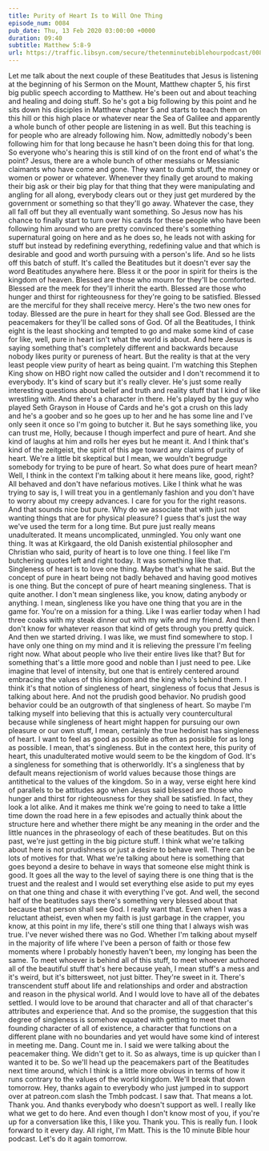 ```yaml
---
title: Purity of Heart Is to Will One Thing
episode_num: 0084
pub_date: Thu, 13 Feb 2020 03:00:00 +0000
duration: 09:40
subtitle: Matthew 5:8-9
url: https://traffic.libsyn.com/secure/thetenminutebiblehourpodcast/0084_-_Final.mp3
---
```


 Let me talk about the next couple of these Beatitudes that Jesus is listening at the beginning of his Sermon on the Mount, Matthew chapter 5, his first big public speech according to Matthew. He's been out and about teaching and healing and doing stuff. So he's got a big following by this point and he sits down his disciples in Matthew chapter 5 and starts to teach them on this hill or this high place or whatever near the Sea of Galilee and apparently a whole bunch of other people are listening in as well. But this teaching is for people who are already following him. Now, admittedly nobody's been following him for that long because he hasn't been doing this for that long. So everyone who's hearing this is still kind of on the front end of what's the point? Jesus, there are a whole bunch of other messiahs or Messianic claimants who have come and gone. They want to dumb stuff, the money or women or power or whatever. Whenever they finally get around to making their big ask or their big play for that thing that they were manipulating and angling for all along, everybody clears out or they just get murdered by the government or something so that they'll go away. Whatever the case, they all fall off but they all eventually want something. So Jesus now has his chance to finally start to turn over his cards for these people who have been following him around who are pretty convinced there's something supernatural going on here and as he does so, he leads not with asking for stuff but instead by redefining everything, redefining value and that which is desirable and good and worth pursuing with a person's life. And so he lists off this batch of stuff. It's called the Beatitudes but it doesn't ever say the word Beatitudes anywhere here. Bless it or the poor in spirit for theirs is the kingdom of heaven. Blessed are those who mourn for they'll be comforted. Blessed are the meek for they'll inherit the earth. Blessed are those who hunger and thirst for righteousness for they're going to be satisfied. Blessed are the merciful for they shall receive mercy. Here's the two new ones for today. Blessed are the pure in heart for they shall see God. Blessed are the peacemakers for they'll be called sons of God. Of all the Beatitudes, I think eight is the least shocking and tempted to go and make some kind of case for like, well, pure in heart isn't what the world is about. And here Jesus is saying something that's completely different and backwards because nobody likes purity or pureness of heart. But the reality is that at the very least people view purity of heart as being quaint. I'm watching this Stephen King show on HBO right now called the outsider and I don't recommend it to everybody. It's kind of scary but it's really clever. He's just some really interesting questions about belief and truth and reality stuff that I kind of like wrestling with. And there's a character in there. He's played by the guy who played Seth Grayson in House of Cards and he's got a crush on this lady and he's a goober and so he goes up to her and he has some line and I've only seen it once so I'm going to butcher it. But he says something like, you can trust me, Holly, because I though imperfect and pure of heart. And she kind of laughs at him and rolls her eyes but he meant it. And I think that's kind of the zeitgeist, the spirit of this age toward any claims of purity of heart. We're a little bit skeptical but I mean, we wouldn't begrudge somebody for trying to be pure of heart. So what does pure of heart mean? Well, I think in the context I'm talking about it here means like, good, right? All behaved and don't have nefarious motives. Like I think what he was trying to say is, I will treat you in a gentlemanly fashion and you don't have to worry about my creepy advances. I care for you for the right reasons. And that sounds nice but pure. Why do we associate that with just not wanting things that are for physical pleasure? I guess that's just the way we've used the term for a long time. But pure just really means unadulterated. It means uncomplicated, unmingled. You only want one thing. It was at Kirkgaard, the old Danish existential philosopher and Christian who said, purity of heart is to love one thing. I feel like I'm butchering quotes left and right today. It was something like that. Singleness of heart is to love one thing. Maybe that's what he said. But the concept of pure in heart being not badly behaved and having good motives is one thing. But the concept of pure of heart meaning singleness. That is quite another. I don't mean singleness like, you know, dating anybody or anything. I mean, singleness like you have one thing that you are in the game for. You're on a mission for a thing. Like I was earlier today when I had three coaks with my steak dinner out with my wife and my friend. And then I don't know for whatever reason that kind of gets through you pretty quick. And then we started driving. I was like, we must find somewhere to stop. I have only one thing on my mind and it is relieving the pressure I'm feeling right now. What about people who live their entire lives like that? But for something that's a little more good and noble than I just need to pee. Like imagine that level of intensity, but one that is entirely centered around embracing the values of this kingdom and the king who's behind them. I think it's that notion of singleness of heart, singleness of focus that Jesus is talking about here. And not the prudish good behavior. No prudish good behavior could be an outgrowth of that singleness of heart. So maybe I'm talking myself into believing that this is actually very countercultural because while singleness of heart might happen for pursuing our own pleasure or our own stuff, I mean, certainly the true hedonist has singleness of heart. I want to feel as good as possible as often as possible for as long as possible. I mean, that's singleness. But in the context here, this purity of heart, this unadulterated motive would seem to be the kingdom of God. It's a singleness for something that is otherworldly. It's a singleness that by default means rejectionism of world values because those things are antithetical to the values of the kingdom. So in a way, verse eight here kind of parallels to be attitudes ago when Jesus said blessed are those who hunger and thirst for righteousness for they shall be satisfied. In fact, they look a lot alike. And it makes me think we're going to need to take a little time down the road here in a few episodes and actually think about the structure here and whether there might be any meaning in the order and the little nuances in the phraseology of each of these beatitudes. But on this past, we're just getting in the big picture stuff. I think what we're talking about here is not prudishness or just a desire to behave well. There can be lots of motives for that. What we're talking about here is something that goes beyond a desire to behave in ways that someone else might think is good. It goes all the way to the level of saying there is one thing that is the truest and the realest and I would set everything else aside to put my eyes on that one thing and chase it with everything I've got. And well, the second half of the beatitudes says there's something very blessed about that because that person shall see God. I really want that. Even when I was a reluctant atheist, even when my faith is just garbage in the crapper, you know, at this point in my life, there's still one thing that I always wish was true. I've never wished there was no God. Whether I'm talking about myself in the majority of life where I've been a person of faith or those few moments where I probably honestly haven't been, my longing has been the same. To meet whoever is behind all of this stuff, to meet whoever authored all of the beautiful stuff that's here because yeah, I mean stuff's a mess and it's weird, but it's bittersweet, not just bitter. They're sweet in it. There's transcendent stuff about life and relationships and order and abstraction and reason in the physical world. And I would love to have all of the debates settled. I would love to be around that character and all of that character's attributes and experience that. And so the promise, the suggestion that this degree of singleness is somehow equated with getting to meet that founding character of all of existence, a character that functions on a different plane with no boundaries and yet would have some kind of interest in meeting me. Dang. Count me in. I said we were talking about the peacemaker thing. We didn't get to it. So as always, time is up quicker than I wanted it to be. So we'll head up the peacemakers part of the Beatitudes next time around, which I think is a little more obvious in terms of how it runs contrary to the values of the world kingdom. We'll break that down tomorrow. Hey, thanks again to everybody who just jumped in to support over at patreon.com slash the Tmbh podcast. I saw that. That means a lot. Thank you. And thanks everybody who doesn't support as well. I really like what we get to do here. And even though I don't know most of you, if you're up for a conversation like this, I like you. Thank you. This is really fun. I look forward to it every day. All right, I'm Matt. This is the 10 minute Bible hour podcast. Let's do it again tomorrow.